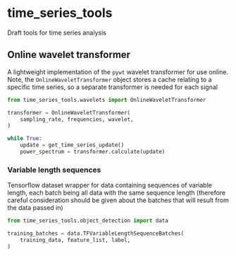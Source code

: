 # time_series_tools
Draft tools for time series analysis
## Online wavelet transformer
A lightweight implementation of the `pywt` wavelet transformer for use online. Note, the `OnlineWaveletTransformer` object stores a cache relating to a specific time series, so a separate transformer is needed for each signal
```python
from time_series_tools.wavelets import OnlineWaveletTransformer

transformer = OnlineWaveletTransformer(
    sampling_rate, frequencies, wavelet,
)

while True:
    update = get_time_series_update()
    power_spectrum = transformer.calculate(update)
```
### Variable length sequences
Tensorflow dataset wrapper for data containing sequences of variable length, each batch being all data with the same sequence length (therefore careful consideration should be given about the batches that will result from the data passed in)
```python
from time_series_tools.object_detection import data

training_batches = data.TFVariableLengthSequenceBatches(
    training_data, feature_list, label,
)
```

